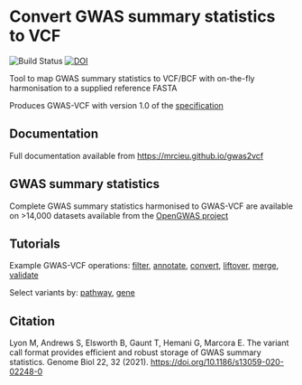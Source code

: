 # Convert GWAS summary statistics to VCF

<!-- badges: start -->
![Build Status](https://github.com/MRCIEU/gwas2vcf/actions/workflows/test.yml/badge.svg)
[![DOI](https://img.shields.io/badge/doi-10.1186%2Fs13059--020--02248--0-blue)](https://doi.org/10.1186/s13059-020-02248-0)
<!-- badges: end -->

Tool to map GWAS summary statistics to VCF/BCF with on-the-fly harmonisation to a supplied reference FASTA

Produces GWAS-VCF with version 1.0 of the [specification](https://github.com/MRCIEU/gwas-vcf-specification/releases/tag/1.0.0)

## Documentation

Full documentation available from <https://mrcieu.github.io/gwas2vcf>

## GWAS summary statistics

Complete GWAS summary statistics harmonised to GWAS-VCF are available on >14,000 datasets available from the [OpenGWAS project](https://gwas.mrcieu.ac.uk)

## Tutorials

Example GWAS-VCF operations: [filter](https://mrcieu.github.io/gwas2vcf/downstream/#filter), [annotate](https://mrcieu.github.io/gwas2vcf/downstream/#annotate), [convert](https://mrcieu.github.io/gwas2vcf/downstream/#convert), [liftover](https://mrcieu.github.io/gwas2vcf/downstream/#liftover), [merge](https://mrcieu.github.io/gwas2vcf/downstream/#merge), [validate](https://mrcieu.github.io/gwas2vcf/downstream/#validate)

Select variants by: [pathway](https://mrcieu.github.io/gwas2vcf/downstream/#extract-variants-by-pathway), [gene](https://mrcieu.github.io/gwas2vcf/downstream/#extract-variants-by-gene)

## Citation

Lyon M, Andrews S, Elsworth B, Gaunt T, Hemani G, Marcora E. The variant call format provides efficient and robust storage of GWAS summary statistics. Genome Biol 22, 32 (2021). <https://doi.org/10.1186/s13059-020-02248-0>
